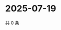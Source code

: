 # 2025-07-19

共 0 条

<!-- BEGIN ZHIHUVIDEO -->
<!-- 最后更新时间 Sat Jul 19 2025 04:13:15 GMT+0800 (China Standard Time) -->

<!-- END ZHIHUVIDEO -->
